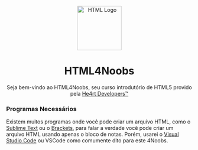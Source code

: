 <p align="center">
  <img src="/images//html.png" alt="HTML Logo" width="120px">
</p>
<h1 align="center">HTML4Noobs</h1>
<p align="center">Seja bem-vindo ao HTML4Noobs, seu curso introdutório de HTML5 provido pela <a href="https://heartdevs.com/" target="_blank">He4rt Developers&trade;</a></p>

<h3>Programas Necessários</h3>
<p>Existem muitos programas onde você pode criar um arquivo HTML, como o <a href="https://www.sublimetext.com/">Sublime Text</a> ou o <a href="http://brackets.io/">Brackets</a>, para falar a verdade você pode criar um arquivo HTML usando apenas o bloco de notas. Porém, usarei o <a href="https://code.visualstudio.com/">Visual Studio Code</a> ou VSCode como comumente dito para este 4Noobs. </p>


